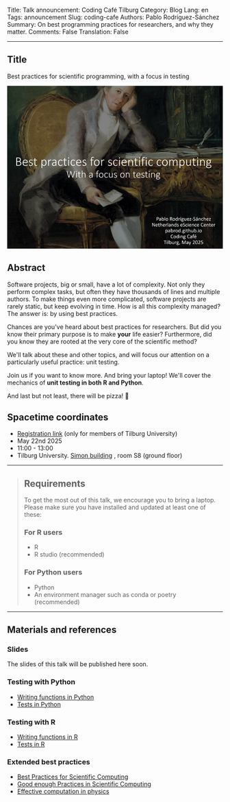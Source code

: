 Title: Talk announcement: Coding Café Tilburg
Category: Blog
Lang: en
Tags: announcement
Slug: coding-cafe
Authors: Pablo Rodríguez-Sánchez
Summary: On best programming practices for researchers, and why they matter.
Comments: False
Translation: False

---

## Title
Best practices for scientific programming, with a focus in testing

![slides](images/2025-05/coding-cafe.png)

## Abstract
Software projects, big or small, have a lot of complexity.
Not only they perform complex tasks, but often they have thousands of lines and multiple authors.
To make things even more complicated, software projects are rarely static, but keep evolving in time.
How is all this complexity managed?
The answer is: by using best practices.

Chances are you've heard about best practices for researchers.
But did you know their primary purpose is to make **your** life easier?
Furthermore, did you know they are rooted at the very core of the scientific method?

We'll talk about these and other topics, and will focus our attention on a particularly useful practice: unit testing.

Join us if you want to know more.
And bring your laptop!
We'll cover the mechanics of **unit testing in both R and Python**.

And last but not least, there will be pizza! 🍕

## Spacetime coordinates
- [Registration link](https://tilburguniversity.libcal.com/event/4367167) (only for members of Tilburg University)
- May 22nd 2025
- 11:00 - 13:00
- Tilburg University. [Simon building](https://www.tilburguniversity.edu/contact/campus-map-and-buildings/simon "https://www.tilburguniversity.edu/contact/campus-map-and-buildings/simon") , room S8 (ground floor)

---

> ## Requirements
> To get the most out of this talk, we encourage you to bring a laptop. Please make sure you have installed and updated at least one of these:
>
> ### For R users
> - R
> - R studio (recommended)
>
> ### For Python users
> - Python
>- An environment manager such as conda or poetry (recommended)

---

## Materials and references
### Slides
The slides of this talk will be published here soon.

### Testing with Python
- [Writing functions in Python](http://swcarpentry.github.io/python-novice-gapminder/16-writing-functions/index.html)
- [Tests in Python](https://docs.pytest.org/en/6.2.x/)

### Testing with R
- [Writing functions in R](http://swcarpentry.github.io/r-novice-gapminder/10-functions/index.html)
- [Tests in R](https://testthat.r-lib.org/)

### Extended best practices
- [Best Practices for Scientific Computing](http://dx.plos.org/10.1371/journal.pbio.1001745)
- [Good enough Practices in Scientific Computing](https://journals.plos.org/ploscompbiol/article?id=10.1371/journal.pcbi.1005510)
- [Effective computation in physics](https://www.oreilly.com/library/view/effective-computation-in/9781491901564/)

[link to slides]: https://www.dropbox.com/scl/fi/9wuvrfjprs9k67khyanqr/Tilburg-2025-Rodriguez.pptx?rlkey=2tjzz17prr4hx1mfmuzo9augt&st=5amgoo5t&dl=0